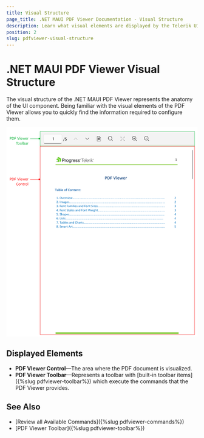 ```yaml
---
title: Visual Structure
page_title: .NET MAUI PDF Viewer Documentation - Visual Structure
description: Learn what visual elements are displayed by the Telerik UI for .NET MAUI PDF Viewer, and see how these elements build the visual structure of the control.
position: 2
slug: pdfviewer-visual-structure
---
```


# .NET MAUI PDF Viewer Visual Structure

The visual structure of the .NET MAUI PDF Viewer represents the anatomy of the UI component. Being familiar with the visual elements of the PDF Viewer allows you to quickly find the information required to configure them.

![Telerik UI for .NET MAUI PDF Viewer Visual Structure](images/pdfviewer-and-toolbar-visualstructure.png)

## Displayed Elements

* **PDF VIewer Control**&mdash;The area where the PDF document is visualized.
* **PDF Viewer Toolbar**&mdash;Represents a toolbar with [built-in toolbar items]({%slug pdfviewer-toolbar%}) which execute the commands that the PDF Viewer provides.

## See Also

- [Review all Available Commands]({%slug pdfviewer-commands%})
- [PDF Viewer Toolbar]({%slug pdfviewer-toolbar%})
